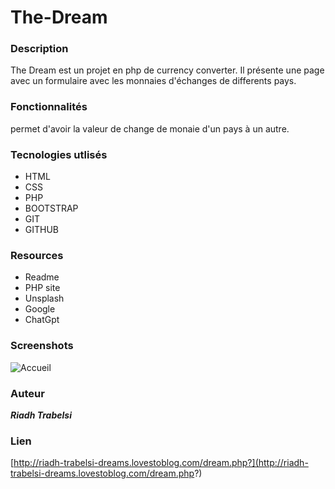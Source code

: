 # **The-Dream**
### Description
The Dream est un projet en php de currency converter. Il présente une page avec un formulaire avec les monnaies d'échanges de differents pays.
### Fonctionnalités
permet d'avoir la valeur de change de monaie d'un pays à un autre.
### Tecnologies utlisés
- HTML
- CSS
- PHP
- BOOTSTRAP
- GIT
- GITHUB
### Resources
- Readme 
- PHP site
- Unsplash
- Google
- ChatGpt
### Screenshots
![Accueil](/Capture%20d'écran%202023-11-16%20153818.png)
### Auteur
***Riadh Trabelsi***
### Lien
[http://riadh-trabelsi-dreams.lovestoblog.com/dream.php?](http://riadh-trabelsi-dreams.lovestoblog.com/dream.php?)
